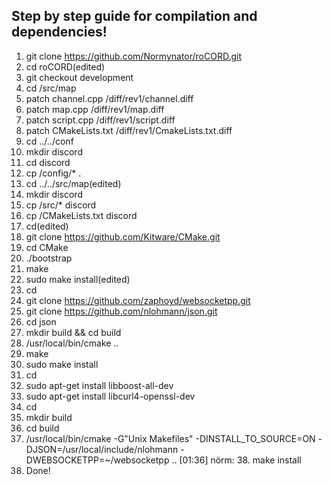 ## Step by step guide for compilation and dependencies!

1.  git clone https://github.com/Normynator/roCORD.git
2.  cd roCORD(edited)
3.  git checkout development
4.  cd <path to your rathena>/src/map
5.  patch channel.cpp <path to roCORD>/diff/rev1/channel.diff
6.  patch map.cpp <path to roCORD>/diff/rev1/map.diff
7.  patch script.cpp <path to roCORD>/diff/rev1/script.diff
8.  patch CMakeLists.txt <path to roCORD>/diff/rev1/CmakeLists.txt.diff
9.  cd ../../conf
10. mkdir discord
11. cd discord
12. cp <path to roCORD>/config/* .
13. cd ../../src/map(edited)
14. mkdir discord
15. cp <path to roCORD>/src/* discord
16. cp <path to roCORD>/CMakeLists.txt discord
17. cd(edited)
18. git clone https://github.com/Kitware/CMake.git
19. cd CMake
20. ./bootstrap
21. make
22. sudo make install(edited)
23. cd
24. git clone https://github.com/zaphoyd/websocketpp.git
25. git clone https://github.com/nlohmann/json.git
26. cd json
27. mkdir build && cd build
28. /usr/local/bin/cmake ..
29. make
30. sudo make install
31. cd
32. sudo apt-get install libboost-all-dev
33. sudo apt-get install libcurl4-openssl-dev
34. cd <path to your rathena>
35. mkdir build
36. cd build
37. /usr/local/bin/cmake -G"Unix Makefiles" -DINSTALL_TO_SOURCE=ON -DJSON=/usr/local/include/nlohmann -DWEBSOCKETPP=~/websocketpp ..
[01:36] nörm: 38. make install
39. Done!
